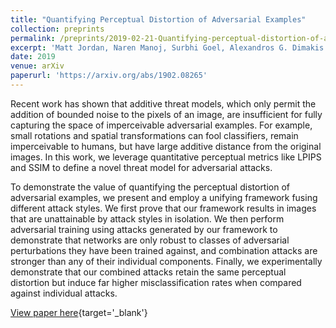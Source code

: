 ```yaml
---
title: "Quantifying Perceptual Distortion of Adversarial Examples"
collection: preprints
permalink: /preprints/2019-02-21-Quantifying-perceptual-distortion-of-adversarial-examples.md
excerpt: 'Matt Jordan, Naren Manoj, Surbhi Goel, Alexandros G. Dimakis'
date: 2019
venue: arXiv
paperurl: 'https://arxiv.org/abs/1902.08265'
---
```

Recent work has shown that additive threat models, which only permit the addition of bounded noise to the pixels of an image, are insufficient for fully capturing the space of imperceivable adversarial examples. For example, small rotations and spatial transformations can fool classifiers, remain imperceivable to humans, but have large additive distance from the original images. In this work, we leverage quantitative perceptual metrics like LPIPS and SSIM to define a novel threat model for adversarial attacks.

To demonstrate the value of quantifying the perceptual distortion of adversarial examples, we present and employ a unifying framework fusing different attack styles. We first prove that our framework results in images that are unattainable by attack styles in isolation. We then perform adversarial training using attacks generated by our framework to demonstrate that networks are only robust to classes of adversarial perturbations they have been trained against, and combination attacks are stronger than any of their individual components. Finally, we experimentally demonstrate that our combined attacks retain the same perceptual distortion but induce far higher misclassification rates when compared against individual attacks.

[View paper here](https://arxiv.org/abs/1902.08265){target='_blank'}
